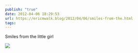 ```yaml
---
publish: "true"
date: 2012-04-06 18:29:53
url: https://ericmwalk.blog/2012/04/06/smiles-from-the.html
tags: 
---
```


Smiles from the little girl

![](https://ericmwalk.blog/uploads/2022/9bd2c0c5ed.jpg)